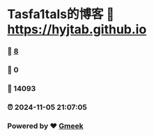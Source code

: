 # Tasfa1tals的博客 :link: https://hyjtab.github.io 
### :page_facing_up: [8](https://hyjtab.github.io/tag.html) 
### :speech_balloon: 0 
### :hibiscus: 14093 
### :alarm_clock: 2024-11-05 21:07:05 
### Powered by :heart: [Gmeek](https://github.com/Meekdai/Gmeek)
